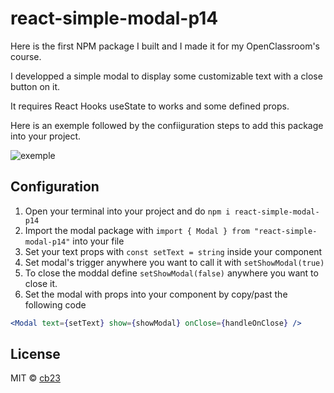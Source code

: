# react-simple-modal-p14

Here is the first NPM package I built and I made it for my OpenClassroom's course.

I developped a simple modal to display some customizable text with a close button on it.

It requires React Hooks useState to works and some defined props.

Here is an exemple followed by the confiiguration steps to add this package into your project.

![exemple](https://i.ibb.co/Y8hmPc5/react-simple-modal-oc-p14.png)

## Configuration

1. Open your terminal into your project and do `npm i react-simple-modal-p14`
2. Import the modal package with `import { Modal } from "react-simple-modal-p14"` into your file
3. Set your text props with `const setText = string` inside your component
4. Set modal's trigger anywhere you want to call it with `setShowModal(true)`
5. To close the moddal define `setShowModal(false)` anywhere you want to close it.
6. Set the modal with props into your component by copy/past the following code

```jsx
<Modal text={setText} show={showModal} onClose={handleOnClose} />
```

## License

MIT © [cb23](https://github.com/BihelCharly/react-simple-modal-p14)
